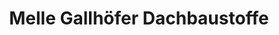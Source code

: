 ---
title: "Melle Gallhöfer Dachbaustoffe"
url: /amt-wachsenburg/melle-gallhoefer-dachbaustoffe/
shop: Baustoffe
---